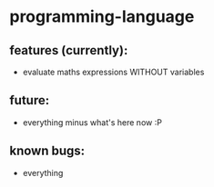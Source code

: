 # programming-language



## features (currently):
 - evaluate maths expressions WITHOUT variables


## future:
 -	everything minus what's here now :P



## known bugs:
 -	everything
